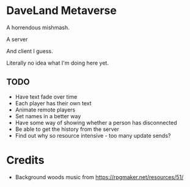 # DaveLand Metaverse

A horrendous mishmash.

A server

And client I guess.

Literally no idea what I'm doing here yet.

## TODO

- Have text fade over time
- Each player has their own text
- Animate remote players
- Set names in a better way
- Have some way of showing whether a person has disconnected
- Be able to get the history from the server
- Find out why so resource intensive - too many update sends?

# Credits

- Background woods music from https://rpgmaker.net/resources/51/